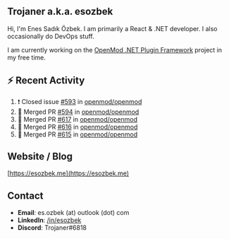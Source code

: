 ##  Trojaner a.k.a. esozbek
Hi, I'm Enes Sadık Özbek. I am primarily a React & .NET developer. I also occasionally do DevOps stuff.

I am currently working on the [OpenMod .NET Plugin Framework](https://github.com/openmod/openmod) project in my free time. 

## :zap: Recent Activity

<!--START_SECTION:activity-->
1. ❗️ Closed issue [#593](https://github.com/openmod/openmod/issues/593) in [openmod/openmod](https://github.com/openmod/openmod)
2. 🎉 Merged PR [#594](https://github.com/openmod/openmod/pull/594) in [openmod/openmod](https://github.com/openmod/openmod)
3. 🎉 Merged PR [#617](https://github.com/openmod/openmod/pull/617) in [openmod/openmod](https://github.com/openmod/openmod)
4. 🎉 Merged PR [#616](https://github.com/openmod/openmod/pull/616) in [openmod/openmod](https://github.com/openmod/openmod)
5. 🎉 Merged PR [#615](https://github.com/openmod/openmod/pull/615) in [openmod/openmod](https://github.com/openmod/openmod)
<!--END_SECTION:activity-->

## Website / Blog
[https://esozbek.me](https://esozbek.me)

## Contact
- **Email**: es.ozbek (at) outlook (dot) com
- **LinkedIn**: [/in/esozbek](https://linkedin.com/in/esozbek)
- **Discord**: Trojaner#6818
